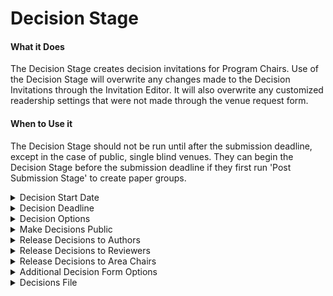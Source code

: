 # Decision Stage

#### What it Does&#x20;

The Decision Stage creates decision invitations for Program Chairs. Use of the Decision Stage will overwrite any changes made to the Decision Invitations through the Invitation Editor. It will also overwrite any customized readership settings that were not made through the venue request form.

#### When to Use it&#x20;

The Decision Stage should not be run until after the submission deadline, except in the case of public, single blind venues. They can begin the Decision Stage before the submission deadline if they first run 'Post Submission Stage' to create paper groups.&#x20;

<details>

<summary>Decision Start Date</summary>

* When Decision Invitations open for Program Chairs, in GMT.&#x20;
* Optional&#x20;
* Defaults to now

</details>

<details>

<summary>Decision Deadline</summary>

* When decisions will close for Program Chairs, in GMT.&#x20;
* Required

</details>

<details>

<summary>Decision Options </summary>

* Decision types. Expects comma-separated list&#x20;
* Optional&#x20;
* Defaults to "Accept (Oral)", "Accept (Poster)", "Reject"

</details>

<details>

<summary>Make Decisions Public</summary>

* If yes, sets the readers of existing and future decisions to 'everyone'.&#x20;
* Required&#x20;
* Will not work if submissions are not public

</details>

<details>

<summary>Release Decisions to Authors</summary>

* If yes, sets the readers of existing and future decisions to include paper authors.&#x20;
* Required&#x20;
* Will not work if 'Make Decisions Public' is selected while submissions are not public

</details>

<details>

<summary>Release Decisions to Reviewers</summary>

* Sets the visibility of existing and future Decisions.&#x20;
* Required

</details>

<details>

<summary>Release Decisions to Area Chairs </summary>

* Sets the visibility of existing and future Decisions.&#x20;
* Required

</details>

<details>

<summary>Additional Decision Form Options</summary>

* Adds or overwrites fields to the Decision Form. Expects valid JSON surrounded by a single pair of curly braces {}. Read more about the accepted field types [here](../../getting-started/frequently-asked-questions/what-field-types-are-supported-in-the-forms.md).&#x20;
* Optional&#x20;
* Defaults to [default Decision Form](../default-forms/default-decision-form.md)

</details>

<details>

<summary>Decisions File</summary>

* Allows for bulk upload of decisions. Expects a csv containing the paper\_number, decision, and comment for one paper per line. Does not expect a header/column names. The comment column is optional.&#x20;
* Optional&#x20;
* Defaults to manual Decisions.&#x20;

</details>
